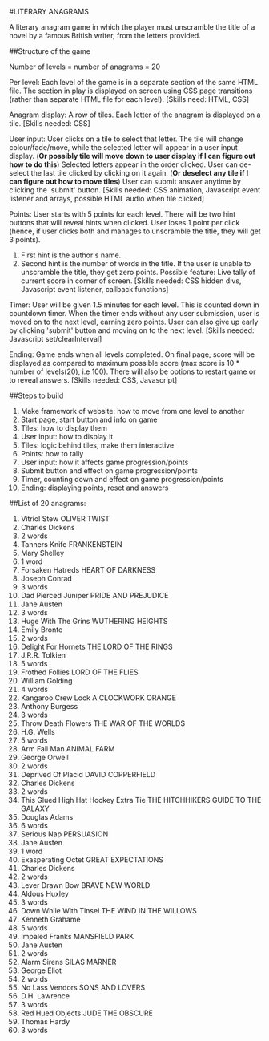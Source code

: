 #LITERARY ANAGRAMS

A literary anagram game in which the player must unscramble the title of a novel by a famous British writer, from the letters provided.


##Structure of the game

Number of levels = number of anagrams = 20

Per level:
Each level of the game is in a separate section of the same HTML file. The section in play is displayed on screen using CSS page transitions (rather than separate HTML file for each level).
[Skills need: HTML, CSS]

Anagram display: A row of tiles. Each letter of the anagram is displayed on a tile.
[Skills needed: CSS]

User input: User clicks on a tile to select that letter. The tile will change colour/fade/move, while the selected letter will appear in a user input display. (**Or possibly tile will move down to user display if I can figure out how to do this**) Selected letters appear in the order clicked. User can de-select the last tile clicked by clicking on it again. (**Or deselect any tile if I can figure out how to move tiles**) User can submit answer anytime by clicking the 'submit' button.
[Skills needed: CSS animation, Javascript event listener and arrays, possible HTML audio when tile clicked]

Points: User starts with 5 points for each level.
There will be two hint buttons that will reveal hints when clicked. User loses 1 point per click (hence, if user clicks both and manages to unscramble the title, they will get 3 points).
  1. First hint is the author's name.
  2. Second hint is the number of words in the title.
If the user is unable to unscramble the title, they get zero points.
Possible feature: Live tally of current score in corner of screen.
[Skills needed: CSS hidden divs, Javascript event listener, callback functions]

Timer: User will be given 1.5 minutes for each level. This is counted down in countdown timer. When the timer ends without any user submission, user is moved on to the next level, earning zero points. User can also give up early by clicking 'submit' button and moving on to the next level.
[Skills needed: Javascript set/clearInterval]

Ending: Game ends when all levels completed. On final page, score will be displayed as compared to maximum possible score (max score is 10 * number of levels(20), i.e 100). There will also be options to restart game or to reveal answers.
[Skills needed: CSS, Javascript]


##Steps to build

1. Make framework of website: how to move from one level to another
2. Start page, start button and info on game
3. Tiles: how to display them
4. User input: how to display it
5. Tiles: logic behind tiles, make them interactive
6. Points: how to tally
7. User input: how it affects game progression/points
8. Submit button and effect on game progression/points
9. Timer, counting down and effect on game progression/points
10. Ending: displaying points, reset and answers


##List of 20 anagrams:

1. Vitriol Stew OLIVER TWIST
  1. Charles Dickens
  2. 2 words
2. Tanners Knife	FRANKENSTEIN
  1. Mary Shelley
  2. 1 word
3. Forsaken Hatreds HEART OF DARKNESS
  1. Joseph Conrad
  2. 3 words
4. Dad Pierced Juniper	PRIDE AND PREJUDICE
  1. Jane Austen
  2. 3 words
5. Huge With The Grins	WUTHERING HEIGHTS
  1. Emily Bronte
  2. 2 words
6. Delight For Hornets	THE LORD OF THE RINGS
  1. J.R.R. Tolkien
  2. 5 words
7. Frothed Follies	LORD OF THE FLIES
  1. William Golding
  2. 4 words
8. Kangaroo Crew Lock	A CLOCKWORK ORANGE
  1. Anthony Burgess
  2. 3 words
9. Throw Death Flowers	THE WAR OF THE WORLDS
  1. H.G. Wells
  2. 5 words
10. Arm Fail Man ANIMAL FARM
  1. George Orwell
  2. 2 words
11. Deprived Of Placid	DAVID COPPERFIELD
  1. Charles Dickens
  2. 2 words
12. This Glued High Hat Hockey Extra Tie	THE HITCHHIKERS GUIDE TO THE GALAXY
  1. Douglas Adams
  2. 6 words
13. Serious Nap PERSUASION
  1. Jane Austen
  2. 1 word
14. Exasperating Octet GREAT EXPECTATIONS
  1. Charles Dickens
  2. 2 words
15. Lever Drawn Bow BRAVE NEW WORLD
  1. Aldous Huxley
  2. 3 words
16. Down While With Tinsel	THE WIND IN THE WILLOWS
  1. Kenneth Grahame
  2. 5 words
17. Impaled Franks MANSFIELD PARK
  1. Jane Austen
  2. 2 words
18. Alarm Sirens SILAS MARNER
  1. George Eliot
  2. 2 words
19. No Lass Vendors SONS AND LOVERS
  1. D.H. Lawrence
  2. 3 words
20. Red Hued Objects JUDE THE OBSCURE
  1. Thomas Hardy
  2. 3 words
